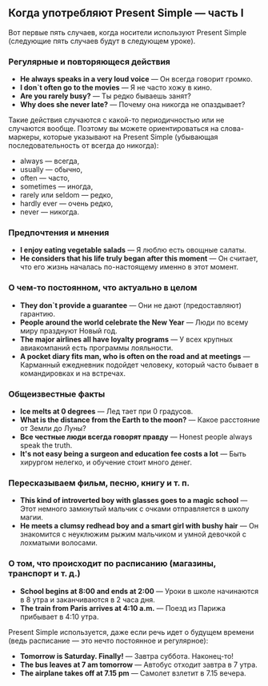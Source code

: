 ## Когда употребляют Present Simple — часть I

Вот первые пять случаев, когда носители используют Present Simple (следующие пять случаев будут в следующем уроке).

### Регулярные и повторяющеся действия

* **He always speaks in a very loud voice** — Он всегда говорит громко.
* **I don`t often go to the movies** — Я не часто хожу в кино.
* **Are you rarely busy?** — Ты редко бываешь занят?
* **Why does she never late?** — Почему она никогда не опаздывает?

Такие действия случаются с какой-то периодичностью или не случаются вообще. Поэтому вы можете ориентироваться на слова-маркеры, которые указывают на Present Simple (убывающая последовательность от всегда до никогда): 
* always — всегда, 
* usually — обычно, 
* often — часто, 
* sometimes — иногда, 
* rarely или seldom — редко, 
* hardly ever — очень редко,
* never — никогда.

### Предпочтения и мнения

* **I enjoy eating vegetable salads** — Я люблю есть овощные салаты.
* **He considers that his life truly began after this moment** — Он считает, что его жизнь началась по-настоящему именно
  в этот момент.

### О чем-то постоянном, что актуально в целом

* **They don`t provide a guarantee** — Они не дают (предоставляют) гарантию.
* **People around the world celebrate the New Year** — Люди по всему миру празднуют Новый год.
* **The major airlines all have loyalty programs** — У всех крупных авиакомпаний есть программы лояльности.
* **A pocket diary fits man, who is often on the road and at meetings** — Карманный ежедневник подойдет человеку, который
  часто бывает в командировках и на встречах.

### Общеизвестные факты

* **Ice melts at 0 degrees** — Лед тает при 0 градусов.
* **What is the distance from the Earth to the moon?** — Какое расстояние от Земли до Луны?
* **Все честные люди всегда говорят правду** — Honest people always speak the truth.
* **It's not easy being a surgeon and education fee costs a lot** — Быть хирургом нелегко, и обучение
   стоит много денег.

### Пересказываем фильм, песню, книгу и т. п.

* **This kind of introverted boy with glasses goes to a magic school** — Этот немного замкнутый мальчик с очками отправляется в школу магии.
* **He meets a clumsy redhead boy and a smart girl with bushy hair** — Он знакомится с неуклюжим рыжим мальчиком и умной девочкой с лохматыми волосами.

### О том, что происходит по расписанию (магазины, транспорт и т. д.)

* **School begins at 8:00 and ends at 2:00** — Уроки в школе начинаются в 8 утра и заканчиваются в 2 часа дня.
* **The train from Paris arrives at 4:10 a.m.** — Поезд из Парижа прибывает в 4:10 утра.

Present Simple используется, даже если речь идет о будущем времени (ведь расписание — это нечто постоянное и регулярное):

* **Tomorrow is Saturday. Finally!** — Завтра суббота. Наконец-то!
* **The bus leaves at 7 am tomorrow** — Автобус отходит завтра в 7 утра.
* **The airplane takes off at 7.15 pm** — Самолет взлетит в 7.15 вечера.

